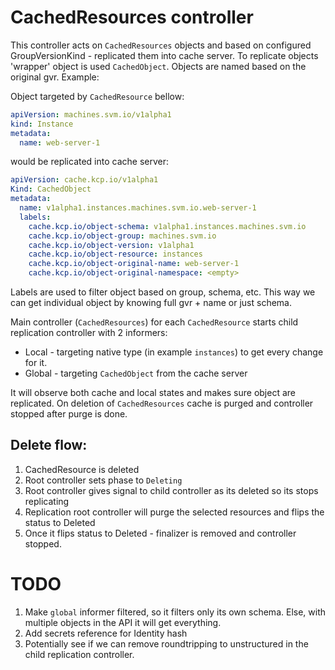 # CachedResources controller

This controller acts on `CachedResources` objects and based on configured GroupVersionKind - replicated them into cache server.
To replicate objects 'wrapper' object is used `CachedObject`. Objects are named based on the original gvr. Example:

Object targeted by `CachedResource` bellow:
```yaml
apiVersion: machines.svm.io/v1alpha1
kind: Instance
metadata:
  name: web-server-1
```

would be replicated into cache server:
```yaml
apiVersion: cache.kcp.io/v1alpha1
Kind: CachedObject
metadata:
  name: v1alpha1.instances.machines.svm.io.web-server-1
  labels:
    cache.kcp.io/object-schema: v1alpha1.instances.machines.svm.io
    cache.kcp.io/object-group: machines.svm.io
    cache.kcp.io/object-version: v1alpha1
    cache.kcp.io/object-resource: instances
    cache.kcp.io/object-original-name: web-server-1
    cache.kcp.io/object-original-namespace: <empty>
```

Labels are used to filter object based on group, schema, etc. This way we can get individual object by knowing full gvr + name or just schema.

Main controller (`CachedResources`) for each `CachedResource` starts child replication controller with 2 informers:
* Local - targeting native type (in example `instances`) to get every change for it.
* Global - targeting `CachedObject` from the cache server

It will observe both cache and local states and makes sure object are replicated.
On deletion of `CachedResources` cache is purged and controller stopped after purge is done.


## Delete flow:

1. CachedResource is deleted
2. Root controller sets phase to `Deleting`
3. Root controller gives signal to child controller as its deleted so its stops replicating
4. Replication root controller will purge the selected resources and flips the status to Deleted
5. Once it flips status to Deleted - finalizer is removed and controller stopped.

# TODO

1. Make `global` informer filtered, so it filters only its own schema. Else, with multiple objects in the API it will get everything.
2. Add secrets reference for Identity hash
3. Potentially see if we can remove roundtripping to unstructured in the child replication controller.